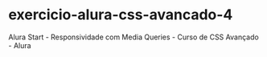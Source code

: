 # exercicio-alura-css-avancado-4
Alura Start - Responsividade com Media Queries - Curso de CSS Avançado - Alura
